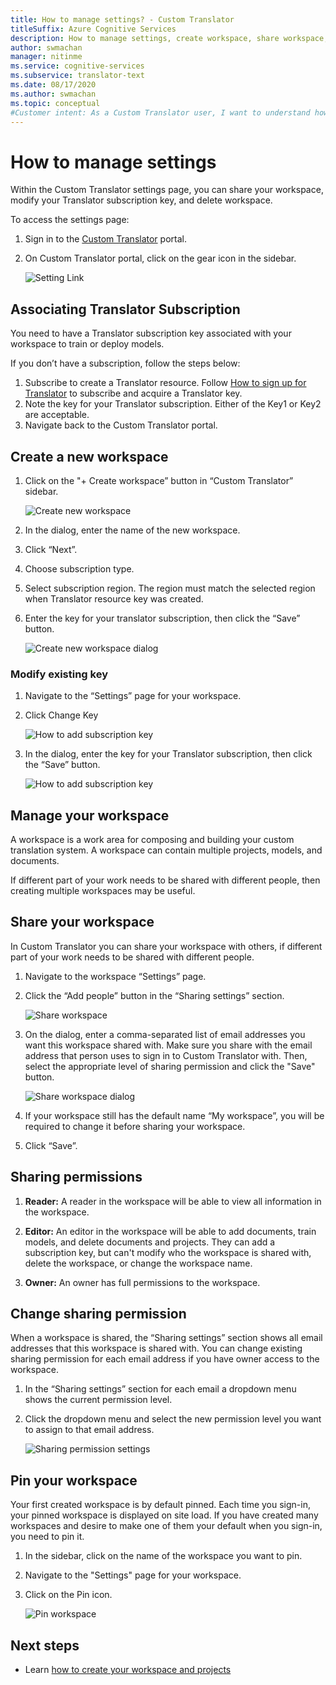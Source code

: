 ```yaml
---
title: How to manage settings? - Custom Translator
titleSuffix: Azure Cognitive Services
description: How to manage settings, create workspace, share workspace, and manage subscription key in Custom Translator.
author: swmachan
manager: nitinme
ms.service: cognitive-services
ms.subservice: translator-text
ms.date: 08/17/2020
ms.author: swmachan
ms.topic: conceptual
#Customer intent: As a Custom Translator user, I want to understand how to manage settings, so that I can create workspace, share workspace, and manage subscription key in Custom Translator.
---
```


# How to manage settings

Within the Custom Translator settings page, you can share your workspace, modify your Translator subscription key, and delete workspace.

To access the settings page:

1. Sign in to the [Custom Translator](https://portal.customtranslator.azure.ai/) portal.
2. On Custom Translator portal, click on the gear icon in the sidebar.

    ![Setting Link](media/how-to/how-to-settings.png)

## Associating Translator Subscription

You need to have a Translator subscription key associated with your workspace to train or deploy models.

If you don’t have a subscription, follow the steps below:

1. Subscribe to create a Translator resource. Follow [How to sign up for Translator](https://docs.microsoft.com/azure/cognitive-services/translator/translator-how-to-signup) to subscribe and acquire a Translator key.
2. Note the key for your Translator subscription. Either of the  Key1 or Key2 are acceptable.
3. Navigate back to the Custom Translator portal.

## Create a new workspace

1. Click on the "+ Create workspace” button in “Custom Translator” sidebar.

    ![Create new workspace](media/how-to/create-new-workspace.png)

2. In the dialog, enter the name of the new workspace.
3. Click “Next”.
4. Choose subscription type.
5. Select subscription region. The region must match the selected region when Translator resource key was created.
6. Enter the key for your translator subscription, then click the “Save” button.

    ![Create new workspace dialog](media/how-to/create-new-workspace-dialog.png)


### Modify existing key

1. Navigate to the “Settings” page for your workspace.
2. Click Change Key

    ![How to add subscription key](media/how-to/how-to-add-subscription-key.png)

3. In the dialog, enter the key for your Translator subscription, then click the “Save” button.

    ![How to add subscription key](media/how-to/how-to-add-subscription-key-dialog.png)

## Manage your workspace

A workspace is a work area for composing and building your custom translation system. A workspace can contain multiple projects, models, and documents.

If different part of your work needs to be shared with different people, then creating multiple workspaces may be useful.

## Share your workspace

In Custom Translator you can share your workspace with others, if different part of your work needs to be shared with different people.

1. Navigate to the workspace “Settings” page.
2. Click the “Add people” button in the “Sharing settings” section.

    ![Share workspace](media/how-to/share-workspace.png)

3. On the dialog, enter a comma-separated list of email addresses you want this workspace shared with. Make sure you share with the email address that person uses to sign in to Custom Translator with. Then, select the appropriate level of sharing permission and click the "Save" button.

    ![Share workspace dialog](media/how-to/share-workspace-dialog.png)

4. If your workspace still has the default name “My workspace”, you will be required to change it before sharing your workspace.
5. Click “Save”.

## Sharing permissions

1. **Reader:** A reader in the workspace will be able to view all information in the workspace.

2. **Editor:** An editor in the workspace will be able to add documents, train models, and delete documents and projects. They can add a subscription key, but can't modify who the workspace is shared with, delete the workspace, or change the workspace name.

3. **Owner:** An owner has full permissions to the workspace.

## Change sharing permission

When a workspace is shared, the “Sharing settings” section shows all email addresses that this workspace is shared with. You can change existing sharing permission for each email address if you have owner access to the workspace.

1. In the “Sharing settings” section for each email a dropdown menu shows the current permission level.

2. Click the dropdown menu and select the new permission level you want to assign to that email address.

    ![Sharing permission settings](media/how-to/sharing-permission-settings.png)

## Pin your workspace

Your first created workspace is by default pinned. Each time you sign-in, your pinned workspace is displayed on site load. If you have created many workspaces and desire to make one of them your default when you sign-in, you need to pin it.

1. In the sidebar, click on the name of the workspace you want to pin.
2. Navigate to the "Settings" page for your workspace.
3. Click on the Pin icon.

    ![Pin workspace](media/how-to/how-to-pin-workspace.png)

## Next steps

- Learn [how to create your workspace and projects](workspace-and-project.md)
